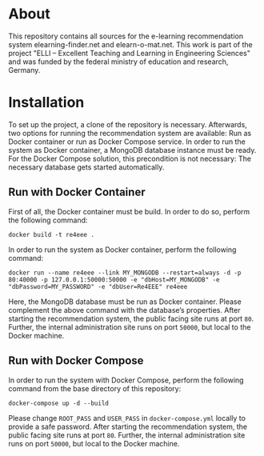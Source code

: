 # About
This repository contains all sources for the e-learning recommendation system elearning-finder.net and elearn-o-mat.net. This work is part of the project "ELLI – Excellent Teaching and Learning in Engineering Sciences" and was funded by the federal ministry of education and research, Germany. 

# Installation
To set up the project, a clone of the repository is necessary. Afterwards, two options for running the recommendation system are available: Run as Docker container or run as Docker Compose service. In order to run the system as Docker container, a MongoDB database instance must be ready. For the Docker Compose solution, this precondition is not necessary: The necessary database gets started automatically.

## Run with Docker Container
First of all, the Docker container must be build. In order to do so, perform the following command:

```
docker build -t re4eee .
```

In order to run the system as Docker container, perform the following command:

```
docker run --name re4eee --link MY_MONGODB --restart=always -d -p 80:40000 -p 127.0.0.1:50000:50000 -e "dbHost=MY_MONGODB" -e "dbPassword=MY_PASSWORD" -e "dbUser=Re4EEE" re4eee
```

Here, the MongoDB database must be run as Docker container. Please complement the above command with the database’s properties. After starting the recommendation system, the public facing site runs at port `80`. Further, the internal administration site runs on port `50000`, but local to the Docker machine.

## Run with Docker Compose
In order to run the system with Docker Compose, perform the following command from the base directory of this repository:

```
docker-compose up -d --build
```

Please change `ROOT_PASS` and `USER_PASS` in `docker-compose.yml` locally to provide a safe password. After starting the recommendation system, the public facing site runs at port `80`. Further, the internal administration site runs on port `50000`, but local to the Docker machine.
